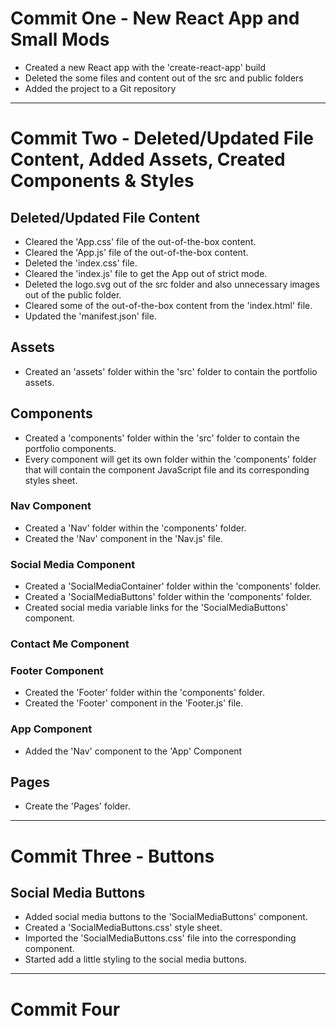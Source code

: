 # Commit One - New React App and Small Mods
- Created a new React app with the 'create-react-app' build
- Deleted the some files and content out of the src and public folders
- Added the project to a Git repository

---
# Commit Two - Deleted/Updated File Content, Added Assets, Created Components & Styles
## Deleted/Updated File Content
- Cleared the 'App.css' file of the out-of-the-box content.
- Cleared the 'App.js' file of the out-of-the-box content. 
- Deleted the 'index.css' file. 
- Cleared the 'index.js' file to get the App out of strict mode. 
- Deleted the logo.svg out of the src folder and also unnecessary images out of the public folder. 
- Cleared some of the out-of-the-box content from the 'index.html' file.
- Updated the 'manifest.json' file.

## Assets
- Created an 'assets' folder within the 'src' folder to contain the portfolio assets. 

## Components
- Created a 'components' folder within the 'src' folder to contain the portfolio components.
- Every component will get its own folder within the 'components' folder that will contain the component JavaScript file and its corresponding styles sheet. 
  
### Nav Component
- Created a 'Nav' folder within the 'components' folder. 
- Created the 'Nav' component in the 'Nav.js' file. 
  
### Social Media Component
- Created a 'SocialMediaContainer' folder within the 'components' folder.
- Created a 'SocialMediaButtons' folder within the 'components' folder.
- Created social media variable links for the 'SocialMediaButtons' component. 

### Contact Me Component

### Footer Component
- Created the 'Footer' folder within the 'components' folder.
- Created the 'Footer' component in the 'Footer.js' file. 
  
### App Component
- Added the 'Nav' component to the 'App' Component

## Pages
- Create the 'Pages' folder. 
---

# Commit Three - Buttons
## Social Media Buttons
- Added social media buttons to the 'SocialMediaButtons' component.
- Created a 'SocialMediaButtons.css' style sheet.
- Imported the 'SocialMediaButtons.css' file into the corresponding component. 
- Started add a little styling to the social media buttons. 

--- 
# Commit Four 
